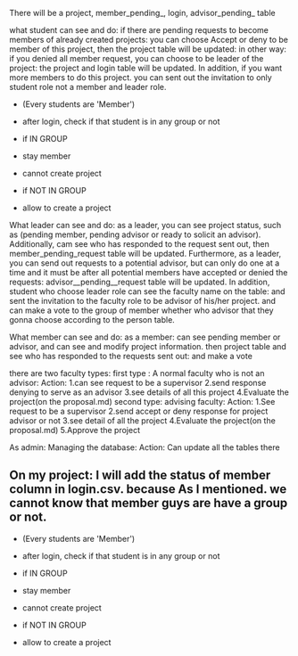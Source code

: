 There will be a project, member_pending_, login, advisor_pending_ table 

what student can see and do:
        if there are pending requests to become members of already created projects:
            you can choose Accept or deny to be member of this project, then the project table will be updated:
        in other way:
            if you denied all member request, you can choose to be leader of the project:
                the project and login table will be updated. In addition, if you want more members to do this project. you can sent out the invitation to 
                only student role not a member and leader role.

- (Every students are 'Member')
- after login, check if that student is in any group or not

- if IN GROUP
- stay member
- cannot create project

- if NOT IN GROUP
- allow to create a project


                


What leader can see and do:
    as a leader, you can see project status, such as (pending member, pending advisor or ready to solicit an advisor). Additionally, cam see who has responded 
    to the request sent out, then member_pending_request table will be updated. Furthermore, as a leader, you can send out requests to a potential advisor, but
    can only do one at a time and it must be after all potential members have accepted or denied the requests: advisor__pending__request table will be updated.
    In addition, student who choose leader role can see the faculty name on the table:
                and sent the invitation to the faculty role to be advisor of his/her project. 
    and can make a vote to the group of member whether who advisor that they gonna choose according to the person table.


What member can see and do:
    as a member: can see pending member or advisor, and can see and modify project information. 
    then project table and see who has responded to the requests sent out:
    and make a vote
    
    
    




there are two faculty types:
    first type : A normal faculty who is not an advisor:
        Action:
            1.can see request to be a supervisor
            2.send response denying to serve as an advisor
            3.see details of all this project
            4.Evaluate the project(on the proposal.md)
    second type: advising faculty:
        Action:
            1.See request to be a supervisor
            2.send accept or deny response for project advisor or not
            3.see detail of all the project
            4.Evaluate the project(on the proposal.md)
            5.Approve the project 


As admin:
        Managing the database:
            Action:
                Can update all the tables there

On my project:
    I will add the status of member column in login.csv. because As I mentioned. we cannot know that member guys are have a group or not.
- 
- (Every students are 'Member')
- after login, check if that student is in any group or not

- if IN GROUP
- stay member
- cannot create project

- if NOT IN GROUP
- allow to create a project


                
